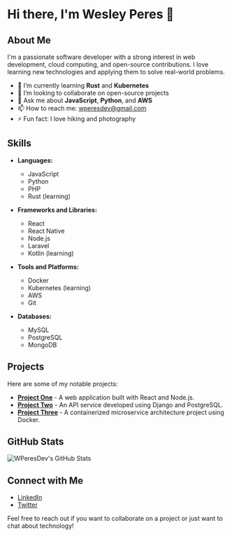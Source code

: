 # Hi there, I'm Wesley Peres 👋

## About Me
I'm a passionate software developer with a strong interest in web development, cloud computing, and open-source contributions. I love learning new technologies and applying them to solve real-world problems.

- 🌱 I’m currently learning **Rust** and **Kubernetes**
- 👯 I’m looking to collaborate on open-source projects
- 💬 Ask me about **JavaScript**, **Python**, and **AWS**
- 📫 How to reach me: [wperesdev@gmail.com](mailto:wperesdev@gmail.com)
- ⚡ Fun fact: I love hiking and photography

## Skills
- **Languages:**
  - JavaScript
  - Python
  - PHP
  - Rust (learning)
  
- **Frameworks and Libraries:**
  - React
  - React Native
  - Node.js
  - Laravel
  - Kotlin (learning)
  
- **Tools and Platforms:**
  - Docker
  - Kubernetes (learning)
  - AWS
  - Git
  
- **Databases:**
  - MySQL
  - PostgreSQL
  - MongoDB

## Projects
Here are some of my notable projects:

- [**Project One**](https://github.com/wperesdev/project-one) - A web application built with React and Node.js.
- [**Project Two**](https://github.com/wperesdev/project-two) - An API service developed using Django and PostgreSQL.
- [**Project Three**](https://github.com/wperesdev/project-three) - A containerized microservice architecture project using Docker.

## GitHub Stats
![WPeresDev's GitHub Stats](https://github-readme-stats.vercel.app/api?username=wperesdev&show_icons=true&theme=radical)

## Connect with Me
- [LinkedIn](https://br.linkedin.com/in/wesleyperes)
- [Twitter](https://twitter.com/wperesdev)

Feel free to reach out if you want to collaborate on a project or just want to chat about technology!
